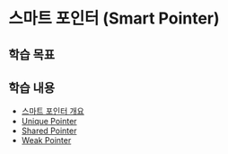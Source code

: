 # 스마트 포인터 (Smart Pointer)

## 학습 목표



## 학습 내용 

* [스마트 포인터 개요](./SmartPointer.md)
*	[Unique Pointer](./unique_ptr.md)
*	[Shared Pointer](./shared_ptr.md)
*	[Weak Pointer](./weak_ptr.md)
